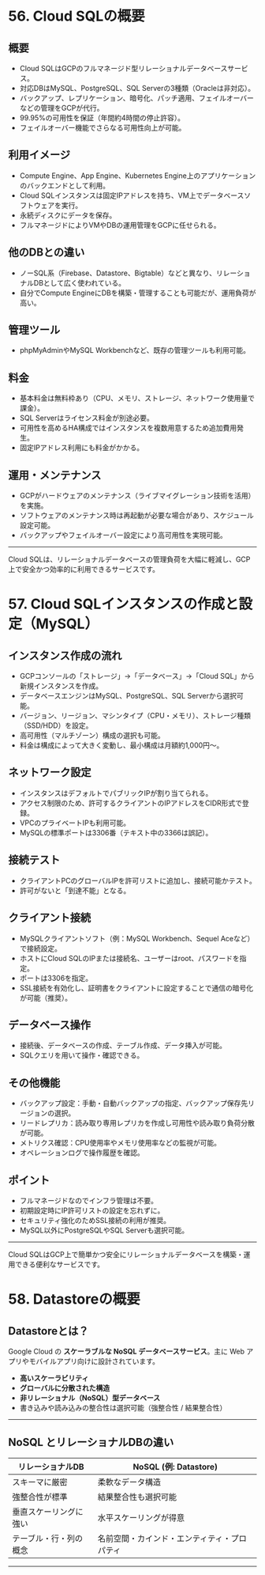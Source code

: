 # 56. Cloud SQLの概要

## 概要
- Cloud SQLはGCPのフルマネージド型リレーショナルデータベースサービス。
- 対応DBはMySQL、PostgreSQL、SQL Serverの3種類（Oracleは非対応）。
- バックアップ、レプリケーション、暗号化、パッチ適用、フェイルオーバーなどの管理をGCPが代行。
- 99.95%の可用性を保証（年間約4時間の停止許容）。
- フェイルオーバー機能でさらなる可用性向上が可能。

## 利用イメージ
- Compute Engine、App Engine、Kubernetes Engine上のアプリケーションのバックエンドとして利用。
- Cloud SQLインスタンスは固定IPアドレスを持ち、VM上でデータベースソフトウェアを実行。
- 永続ディスクにデータを保存。
- フルマネージドによりVMやDBの運用管理をGCPに任せられる。

## 他のDBとの違い
- ノーSQL系（Firebase、Datastore、Bigtable）などと異なり、リレーショナルDBとして広く使われている。
- 自分でCompute EngineにDBを構築・管理することも可能だが、運用負荷が高い。

## 管理ツール
- phpMyAdminやMySQL Workbenchなど、既存の管理ツールも利用可能。

## 料金
- 基本料金は無料枠あり（CPU、メモリ、ストレージ、ネットワーク使用量で課金）。
- SQL Serverはライセンス料金が別途必要。
- 可用性を高めるHA構成ではインスタンスを複数用意するため追加費用発生。
- 固定IPアドレス利用にも料金がかかる。

## 運用・メンテナンス
- GCPがハードウェアのメンテナンス（ライブマイグレーション技術を活用）を実施。
- ソフトウェアのメンテナンス時は再起動が必要な場合があり、スケジュール設定可能。
- バックアップやフェイルオーバー設定により高可用性を実現可能。

---

Cloud SQLは、リレーショナルデータベースの管理負荷を大幅に軽減し、GCP上で安全かつ効率的に利用できるサービスです。

# 57. Cloud SQLインスタンスの作成と設定（MySQL）

## インスタンス作成の流れ
- GCPコンソールの「ストレージ」→「データベース」→「Cloud SQL」から新規インスタンスを作成。
- データベースエンジンはMySQL、PostgreSQL、SQL Serverから選択可能。
- バージョン、リージョン、マシンタイプ（CPU・メモリ）、ストレージ種類（SSD/HDD）を設定。
- 高可用性（マルチゾーン）構成の選択も可能。
- 料金は構成によって大きく変動し、最小構成は月額約1,000円〜。

## ネットワーク設定
- インスタンスはデフォルトでパブリックIPが割り当てられる。
- アクセス制限のため、許可するクライアントのIPアドレスをCIDR形式で登録。
- VPCのプライベートIPも利用可能。
- MySQLの標準ポートは3306番（テキスト中の3366は誤記）。

## 接続テスト
- クライアントPCのグローバルIPを許可リストに追加し、接続可能かテスト。
- 許可がないと「到達不能」となる。

## クライアント接続
- MySQLクライアントソフト（例：MySQL Workbench、Sequel Aceなど）で接続設定。
- ホストにCloud SQLのIPまたは接続名、ユーザーはroot、パスワードを指定。
- ポートは3306を指定。
- SSL接続を有効化し、証明書をクライアントに設定することで通信の暗号化が可能（推奨）。

## データベース操作
- 接続後、データベースの作成、テーブル作成、データ挿入が可能。
- SQLクエリを用いて操作・確認できる。

## その他機能
- バックアップ設定：手動・自動バックアップの指定、バックアップ保存先リージョンの選択。
- リードレプリカ：読み取り専用レプリカを作成し可用性や読み取り負荷分散が可能。
- メトリクス確認：CPU使用率やメモリ使用率などの監視が可能。
- オペレーションログで操作履歴を確認。

## ポイント
- フルマネージドなのでインフラ管理は不要。
- 初期設定時にIP許可リストの設定を忘れずに。
- セキュリティ強化のためSSL接続の利用が推奨。
- MySQL以外にPostgreSQLやSQL Serverも選択可能。

---

Cloud SQLはGCP上で簡単かつ安全にリレーショナルデータベースを構築・運用できる便利なサービスです。

# 58. Datastoreの概要

## Datastoreとは？

Google Cloud の **スケーラブルな NoSQL データベースサービス**。主に Web アプリやモバイルアプリ向けに設計されています。

- **高いスケーラビリティ**
- **グローバルに分散された構造**
- **非リレーショナル（NoSQL）型データベース**
- 書き込みや読み込みの整合性は選択可能（強整合性 / 結果整合性）

---

## NoSQL とリレーショナルDBの違い

| リレーショナルDB         | NoSQL (例: Datastore)       |
|---------------------------|-----------------------------|
| スキーマに厳密            | 柔軟なデータ構造             |
| 強整合性が標準            | 結果整合性も選択可能         |
| 垂直スケーリングに強い    | 水平スケーリングが得意       |
| テーブル・行・列の概念     | 名前空間・カインド・エンティティ・プロパティ |

---